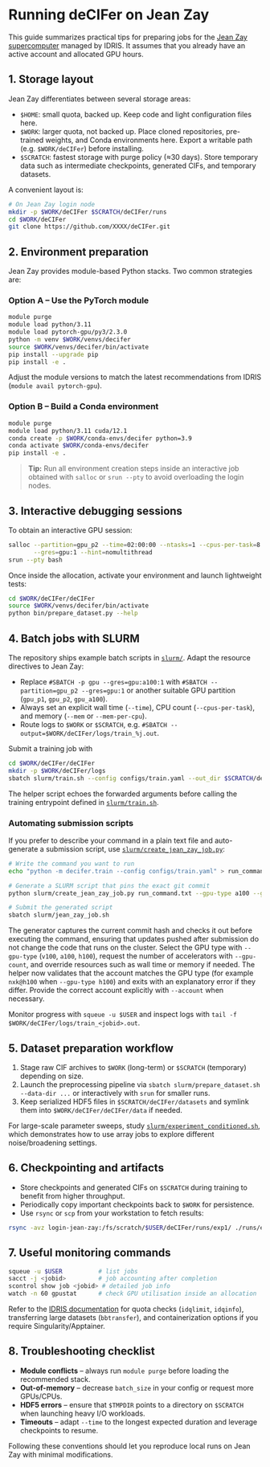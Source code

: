 # Running deCIFer on Jean Zay

This guide summarizes practical tips for preparing jobs for the [Jean Zay supercomputer](https://www.idris.fr/eng/jean-zay/jean-zay-presentation.html) managed by IDRIS. It assumes that you already have an active account and allocated GPU hours.

## 1. Storage layout

Jean Zay differentiates between several storage areas:

- `$HOME`: small quota, backed up. Keep code and light configuration files here.
- `$WORK`: larger quota, not backed up. Place cloned repositories, pre-trained weights, and Conda environments here. Export a writable path (e.g. `$WORK/deCIFer`) before installing.
- `$SCRATCH`: fastest storage with purge policy (≈30 days). Store temporary data such as intermediate checkpoints, generated CIFs, and temporary datasets.

A convenient layout is:

```bash
# On Jean Zay login node
mkdir -p $WORK/deCIFer $SCRATCH/deCIFer/runs
cd $WORK/deCIFer
git clone https://github.com/XXXX/deCIFer.git
```

## 2. Environment preparation

Jean Zay provides module-based Python stacks. Two common strategies are:

### Option A – Use the PyTorch module

```bash
module purge
module load python/3.11
module load pytorch-gpu/py3/2.3.0
python -m venv $WORK/venvs/decifer
source $WORK/venvs/decifer/bin/activate
pip install --upgrade pip
pip install -e .
```

Adjust the module versions to match the latest recommendations from IDRIS (`module avail pytorch-gpu`).

### Option B – Build a Conda environment

```bash
module purge
module load python/3.11 cuda/12.1
conda create -p $WORK/conda-envs/decifer python=3.9
conda activate $WORK/conda-envs/decifer
pip install -e .
```

> **Tip:** Run all environment creation steps inside an interactive job obtained with `salloc` or `srun --pty` to avoid overloading the login nodes.

## 3. Interactive debugging sessions

To obtain an interactive GPU session:

```bash
salloc --partition=gpu_p2 --time=02:00:00 --ntasks=1 --cpus-per-task=8 \
       --gres=gpu:1 --hint=nomultithread
srun --pty bash
```

Once inside the allocation, activate your environment and launch lightweight tests:

```bash
cd $WORK/deCIFer/deCIFer
source $WORK/venvs/decifer/bin/activate
python bin/prepare_dataset.py --help
```

## 4. Batch jobs with SLURM

The repository ships example batch scripts in [`slurm/`](../slurm). Adapt the resource directives to Jean Zay:

- Replace `#SBATCH -p gpu --gres=gpu:a100:1` with `#SBATCH --partition=gpu_p2 --gres=gpu:1` or another suitable GPU partition (`gpu_p1`, `gpu_p2`, `gpu_a100`).
- Always set an explicit wall time (`--time`), CPU count (`--cpus-per-task`), and memory (`--mem` or `--mem-per-cpu`).
- Route logs to `$WORK` or `$SCRATCH`, e.g. `#SBATCH --output=$WORK/deCIFer/logs/train_%j.out`.

Submit a training job with

```bash
cd $WORK/deCIFer/deCIFer
mkdir -p $WORK/deCIFer/logs
sbatch slurm/train.sh --config configs/train.yaml --out_dir $SCRATCH/deCIFer/runs/exp1
```

The helper script echoes the forwarded arguments before calling the training entrypoint defined in [`slurm/train.sh`](../slurm/train.sh).

### Automating submission scripts

If you prefer to describe your command in a plain text file and auto-generate a submission script, use [`slurm/create_jean_zay_job.py`](../slurm/create_jean_zay_job.py):

```bash
# Write the command you want to run
echo "python -m decifer.train --config configs/train.yaml" > run_command.txt

# Generate a SLURM script that pins the exact git commit
python slurm/create_jean_zay_job.py run_command.txt --gpu-type a100 --gpu-count 2 --job-name decifer-train

# Submit the generated script
sbatch slurm/jean_zay_job.sh
```

The generator captures the current commit hash and checks it out before executing the command, ensuring that updates pushed after submission do not change the code that runs on the cluster. Select the GPU type with `--gpu-type` (`v100`, `a100`, `h100`), request the number of accelerators with `--gpu-count`, and override resources such as wall time or memory if needed. The helper now validates that the account matches the GPU type (for example `nxk@h100` when `--gpu-type h100`) and exits with an explanatory error if they differ. Provide the correct account explicitly with `--account` when necessary.

Monitor progress with `squeue -u $USER` and inspect logs with `tail -f $WORK/deCIFer/logs/train_<jobid>.out`.

## 5. Dataset preparation workflow

1. Stage raw CIF archives to `$WORK` (long-term) or `$SCRATCH` (temporary) depending on size.
2. Launch the preprocessing pipeline via `sbatch slurm/prepare_dataset.sh --data-dir ...` or interactively with `srun` for smaller runs.
3. Keep serialized HDF5 files in `$SCRATCH/deCIFer/datasets` and symlink them into `$WORK/deCIFer/deCIFer/data` if needed.

For large-scale parameter sweeps, study [`slurm/experiment_conditioned.sh`](../slurm/experiment_conditioned.sh), which demonstrates how to use array jobs to explore different noise/broadening settings.

## 6. Checkpointing and artifacts

- Store checkpoints and generated CIFs on `$SCRATCH` during training to benefit from higher throughput.
- Periodically copy important checkpoints back to `$WORK` for persistence.
- Use `rsync` or `scp` from your workstation to fetch results:

```bash
rsync -avz login-jean-zay:/fs/scratch/$USER/deCIFer/runs/exp1/ ./runs/exp1/
```

## 7. Useful monitoring commands

```bash
squeue -u $USER          # list jobs
sacct -j <jobid>         # job accounting after completion
scontrol show job <jobid> # detailed job info
watch -n 60 gpustat      # check GPU utilisation inside an allocation
```

Refer to the [IDRIS documentation](https://docs.idris.fr/) for quota checks (`idqlimit`, `idqinfo`), transferring large datasets (`bbtransfer`), and containerization options if you require Singularity/Apptainer.

## 8. Troubleshooting checklist

- **Module conflicts** – always run `module purge` before loading the recommended stack.
- **Out-of-memory** – decrease `batch_size` in your config or request more GPUs/CPUs.
- **HDF5 errors** – ensure that `$TMPDIR` points to a directory on `$SCRATCH` when launching heavy I/O workloads.
- **Timeouts** – adapt `--time` to the longest expected duration and leverage checkpoints to resume.

Following these conventions should let you reproduce local runs on Jean Zay with minimal modifications.
